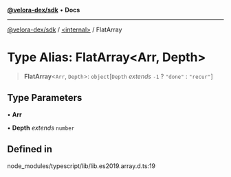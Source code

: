 [**@velora-dex/sdk**](../../README.md) • **Docs**

***

[@velora-dex/sdk](../../globals.md) / [\<internal\>](../README.md) / FlatArray

# Type Alias: FlatArray\<Arr, Depth\>

> **FlatArray**\<`Arr`, `Depth`\>: `object`\[`Depth` *extends* `-1` ? `"done"` : `"recur"`\]

## Type Parameters

• **Arr**

• **Depth** *extends* `number`

## Defined in

node\_modules/typescript/lib/lib.es2019.array.d.ts:19
